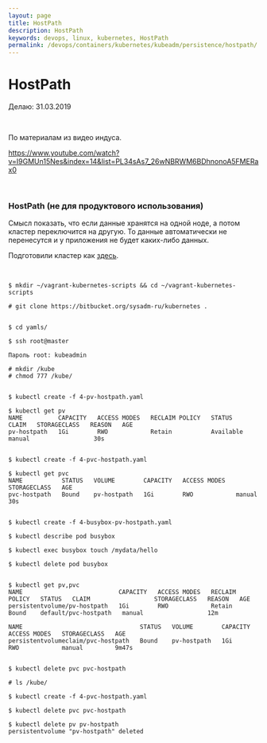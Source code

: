 ```yaml
---
layout: page
title: HostPath
description: HostPath
keywords: devops, linux, kubernetes, HostPath
permalink: /devops/containers/kubernetes/kubeadm/persistence/hostpath/
---
```


# HostPath

Делаю: 31.03.2019

<br/>

По материалам из видео индуса.

https://www.youtube.com/watch?v=I9GMUn15Nes&index=14&list=PL34sAs7_26wNBRWM6BDhnonoA5FMERax0

<br/>

### HostPath (не для продуктового использования)

Смысл показать, что если данные хранятся на одной ноде, а потом кластер переключится на другую. То данные автоматически не перенесутся и у приложения не будет каких-либо данных.

Подготовили кластер как <a href="/devops/containers/kubernetes/kubeadm/vagrant-centos7-3-node-kubernetes-cluster/">здесь</a>.

<br/>

    $ mkdir ~/vagrant-kubernetes-scripts && cd ~/vagrant-kubernetes-scripts

    # git clone https://bitbucket.org/sysadm-ru/kubernetes .


    $ cd yamls/

    $ ssh root@master

    Пароль root: kubeadmin

    # mkdir /kube
    # chmod 777 /kube/


    $ kubectl create -f 4-pv-hostpath.yaml

    $ kubectl get pv
    NAME          CAPACITY   ACCESS MODES   RECLAIM POLICY   STATUS      CLAIM   STORAGECLASS   REASON   AGE
    pv-hostpath   1Gi        RWO            Retain           Available           manual                  30s


    $ kubectl create -f 4-pvc-hostpath.yaml

    $ kubectl get pvc
    NAME           STATUS   VOLUME        CAPACITY   ACCESS MODES   STORAGECLASS   AGE
    pvc-hostpath   Bound    pv-hostpath   1Gi        RWO            manual         30s


    $ kubectl create -f 4-busybox-pv-hostpath.yaml

    $ kubectl describe pod busybox

    $ kubectl exec busybox touch /mydata/hello

    $ kubectl delete pod busybox


    $ kubectl get pv,pvc
    NAME                           CAPACITY   ACCESS MODES   RECLAIM POLICY   STATUS   CLAIM                  STORAGECLASS   REASON   AGE
    persistentvolume/pv-hostpath   1Gi        RWO            Retain           Bound    default/pvc-hostpath   manual                  12m

    NAME                                 STATUS   VOLUME        CAPACITY   ACCESS MODES   STORAGECLASS   AGE
    persistentvolumeclaim/pvc-hostpath   Bound    pv-hostpath   1Gi        RWO            manual         9m47s


    $ kubectl delete pvc pvc-hostpath

    # ls /kube/

    $ kubectl create -f 4-pvc-hostpath.yaml

    $ kubectl delete pvc pvc-hostpath

    $ kubectl delete pv pv-hostpath
    persistentvolume "pv-hostpath" deleted
